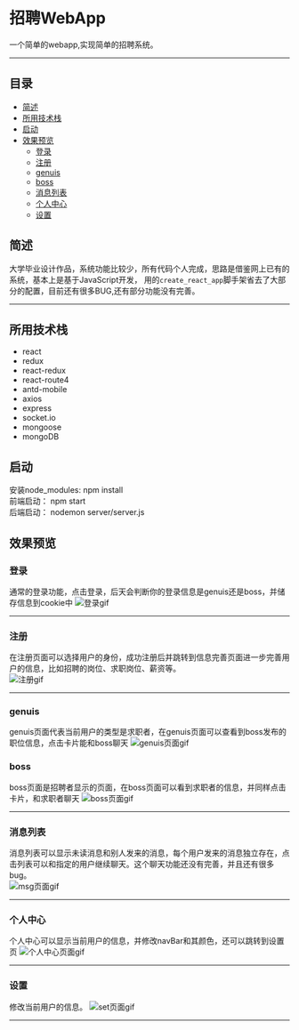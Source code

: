 招聘WebApp
===========================
一个简单的webapp,实现简单的招聘系统。
****
## 目录
* [简述](#简述)
* [所用技术栈](#所用技术栈)
* [启动](#启动)
* [效果预览](#效果预览)   
  * [登录](#登录)      
  * [注册](#注册)        
  * [genuis](#genuis)      
  * [boss](#boss)        
  * [消息列表](#消息列表)     
  * [个人中心](#个人中心)        
  * [设置](#设置)        

## 简述
大学毕业设计作品，系统功能比较少，所有代码个人完成，思路是借鉴网上已有的系统，基本上是基于JavaScript开发，
用的`create_react_app`脚手架省去了大部分的配置，目前还有很多BUG,还有部分功能没有完善。
****
## 所用技术栈
* react
* redux
* react-redux
* react-route4
* antd-mobile
* axios
* express
* socket.io
* mongoose
* mongoDB
## 启动
安装node_modules: npm install   
前端启动： npm start   
后端启动： nodemon server/server.js   
## 效果预览
### 登录  
通常的登录功能，点击登录，后天会判断你的登录信息是genuis还是boss，并储存信息到cookie中
![登录gif](https://github.com/chengminying/repository/blob/master/gif/login.gif)
****
### 注册
在注册页面可以选择用户的身份，成功注册后并跳转到信息完善页面进一步完善用户的信息，比如招聘的岗位、求职岗位、薪资等。   
![注册gif](https://github.com/chengminying/repository/blob/master/gif/register.gif)
****
### genuis
genuis页面代表当前用户的类型是求职者，在genuis页面可以查看到boss发布的职位信息，点击卡片能和boss聊天
![genuis页面gif](https://github.com/chengminying/repository/blob/master/gif/genuis.gif)
### boss
boss页面是招聘者显示的页面，在boss页面可以看到求职者的信息，并同样点击卡片，和求职者聊天
![boss页面gif](https://github.com/chengminying/repository/blob/master/gif/boss.gif)
****
### 消息列表
消息列表可以显示未读消息和别人发来的消息，每个用户发来的消息独立存在，点击列表可以和指定的用户继续聊天。这个聊天功能还没有完善，并且还有很多bug。   
![msg页面gif](https://github.com/chengminying/repository/blob/master/gif/msg.gif)
****
### 个人中心
个人中心可以显示当前用户的信息，并修改navBar和其颜色，还可以跳转到设置页
![个人中心页面gif](https://github.com/chengminying/repository/blob/master/gif/userInfo.gif)
****
### 设置
修改当前用户的信息。
![set页面gif](https://github.com/chengminying/repository/blob/master/gif/set.gif)
****
